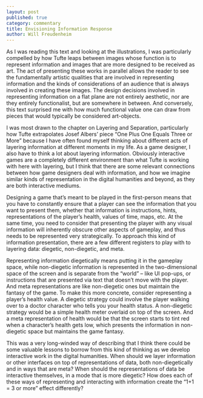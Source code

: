 ```yaml
---
layout: post
published: true
category: commentary
title: Envisioning Information Response
author: Will Freudenheim
---
```

As I was reading this text and looking at the illustrations, I was particularly compelled by how Tufte leaps between images whose function is to represent information and images that are more designed to be received as art. The act of presenting these works in parallel allows the reader to see the fundamentally artistic qualities that are involved in representing information and the kinds of considerations of an audience that is always involved in creating these images. The design decisions involved in representing information on a flat plane are not entirely aesthetic, nor are they entirely functionalist, but are somewhere in between. And conversely, this text surprised me with how much functional value one can draw from pieces that would typically be considered art-objects.

I was most drawn to the chapter on Layering and Separation, particularly how Tufte extrapolates Josef Albers’ piece “One Plus One Equals Three or More” because I have often found myself thinking about different acts of layering information at different moments in my life. As a game designer, I also have to think a lot about layering information. Obviously interactive games are a completely different environment than what Tufte is working with here with layering, but I think that there are some relevant connections between how game designers deal with information, and how we imagine similar kinds of representation in the digital humanities and beyond, as they are both interactive mediums. 

Designing a game that’s meant to be played in the first-person means that you have to constantly ensure that a player can see the information that you want to present them, whether that information is instructions, hints, representations of the player’s health, values of time, maps, etc. At the same time, you need to consider that presenting the player with any visual information will inherently obscure other aspects of gameplay, and thus needs to be represented very strategically. To approach this kind of information presentation, there are a few different registers to play with to layering data: diegetic, non-diegetic, and meta. 

Representing information diegetically means putting it in the gameplay space, while non-diegetic information is represented in the two-dimensional space of the screen and is separate from the “world” – like UI pop-ups, or instructions that are presented via text that doesn’t move with the player. And meta representations are like non-diegetic ones but maintain the fantasy of the game. To make this more concrete, consider representing a player’s health value. A diegetic strategy could involve the player walking over to a doctor character who tells you your health status. A non-diegetic strategy would be a simple health meter overlaid on top of the screen. And a meta representation of health would be that the screen starts to tint red when a character’s health gets low, which presents the information in non-diegetic space but maintains the game fantasy.

This was a very long-winded way of describing that I think there could be some valuable lessons to borrow from this kind of thinking as we develop interactive work in the digital humanities. When should we layer information or other interfaces on top of representations of data, both non-diegetically and in ways that are meta? When should the representations of data be interactive themselves, in a mode that is more diegetic? How does each of these ways of representing and interacting with information create the “1+1 = 3 or more” effect differently?
